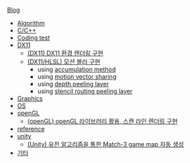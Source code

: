 [Blog](https://limbsoo.github.io/)

- [Algorithm](https://limbsoo.github.io/categories/algorithm/)
- [C/C++](https://limbsoo.github.io/categories/c-c/)
- [Coding test](https://limbsoo.github.io/categories/coding-test/)
- [DX11](https://limbsoo.github.io/categories/dx11/)
	- [(DX11) DX11 환경 렌더링 구현](https://limbsoo.github.io/tags/tutorial/)
	- [(DX11/HLSL) 모션 블러 구현](https://limbsoo.github.io/tags/motionblur/)
		- using [accumulation method](https://limbsoo.github.io/posts/DX11-Motion-Blur-using-Accumulation-method/)
		- using [motion vector sharing](https://limbsoo.github.io/posts/DX11-Motion-Blur-using-motion-vector-sharing/)
		- using [depth peeling layer](https://limbsoo.github.io/posts/DX11-Motion-Blur-using-depth-peeling-layer/)
		- using [stencil routing peeling layer](https://limbsoo.github.io/posts/DX11-Motion-Blur-stencil-routing/)
- [Graphics](https://limbsoo.github.io/categories/graphics/)
- [OS](https://limbsoo.github.io/categories/os/)
- [openGL](https://limbsoo.github.io/categories/opengl/)
	- [(openGL) openGL 라이브러리 활용, 스캔 라인 렌더링 구현](https://limbsoo.github.io/tags/opengl/)
- [reference](https://limbsoo.github.io/categories/reference/)
- [unity](https://limbsoo.github.io/categories/unity/)
	- [(Unity) 유전 알고리즘을 통한 Match-3 game map 자동 생성](https://limbsoo.github.io/tags/match-3game/)
- [기타](https://limbsoo.github.io/categories/%EA%B8%B0%ED%83%80/)
